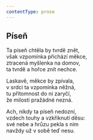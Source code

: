 ```yaml
---
contentType: prose
---
```


## Píseň

Ta píseň chtěla by tvrdě znět,  
však vzpomínka přichází měkce,  
ztracená myšlenka na domov,  
ta tvrdě a hořce znít nechce.

Laskavě, měkce by zpívala,  
v srdci ta vzpomínka něžná,  
tu přítomnost do ní zaryčí,  
že milosti pražádné nezná.

Ach, nikdy ta píseň nedozní,  
vzdech touhy a vzkřiknutí děsu:  
své nebe a hrůzu pekla s ním  
navždy už v sobě teď nesu.
